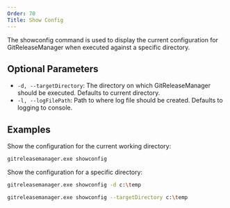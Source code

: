 ```yaml
---
Order: 70
Title: Show Config
---
```


The showconfig command is used to display the current configuration for
GitReleaseManager when executed against a specific directory.

## **Optional Parameters**

- `-d, --targetDirectory`: The directory on which GitReleaseManager should be
    executed. Defaults to current directory.
- `-l, --logFilePath`: Path to where log file should be created. Defaults to
    logging to console.

## **Examples**

Show the configuration for the current working directory:

```bash
gitreleasemanager.exe showconfig
```

Show the configuration for a specific directory:

```bash
gitreleasemanager.exe showconfig -d c:\temp

gitreleasemanager.exe showconfig --targetDirectory c:\temp
```
